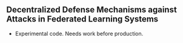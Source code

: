 ##  Decentralized Defense Mechanisms against  Attacks in Federated Learning Systems

- Experimental code. Needs work before production. 
